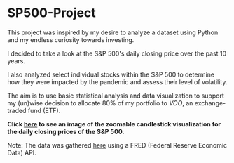 # SP500-Project

This project was inspired by my desire to analyze a dataset using Python and my endless curiosity towards investing.

I decided to take a look at the S&P 500's daily closing price over the past 10 years.

I also analyzed select individual stocks within the S&P 500 to determine how they were impacted by the pandemic and assess their level of volatility. 

The aim is to use basic statistical analysis and data visualization to support my (un)wise decision to allocate 80% of my portfolio to *VOO*, an exchange-traded fund (ETF).

**Click [here](graphs/sp_candlestick.png) to see an image of the zoomable candlestick visualization for the daily closing prices of the S&P 500.**



Note: The data was gathered [here](https://fred.stlouisfed.org) using a FRED (Federal Reserve Economic Data) API.
